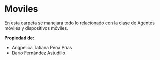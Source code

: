 # Moviles

En esta carpeta se manejará todo lo relacionado con la clase de Agentes móviles y dispositivos móviles.

**Propiedad de:**
* Angpelica Tatiana Peña Prías 
* Darío Fernández Astudillo



